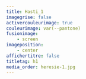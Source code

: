```yaml
---
title: Hasti_1
imagegrise: false
activercouleurimage: true
couleurimage: var(--pantone)
fusionimage:
    - screen
imageposition:
    - center
affichertitre: false
titletag: h1
media_order: heresie-1.jpg
---
```


